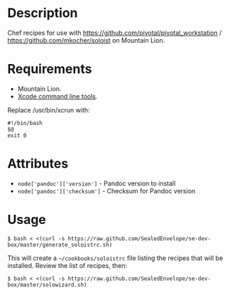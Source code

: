 Description
===========

Chef recipes for use with https://github.com/pivotal/pivotal_workstation / https://github.com/mkocher/soloist on Mountain Lion.

Requirements
============

- Mountain Lion.
- [Xcode command line tools](https://developer.apple.com/downloads/index.action).

Replace /usr/bin/xcrun with:

    #!/bin/bash
    $@
    exit 0

Attributes
==========

- `node['pandoc']['version']` - Pandoc version to install
- `node['pandoc']['checksum']` - Checksum for Pandoc version

Usage
=====

    $ bash < <(curl -s https://raw.github.com/SealedEnvelope/se-dev-box/master/generate_soloistrc.sh)

This will create a `~/cookbooks/soloistrc` file listing the recipes that will be installed. Review the list of recipes, then:

    $ bash < <(curl -s https://raw.github.com/SealedEnvelope/se-dev-box/master/solowizard.sh)
